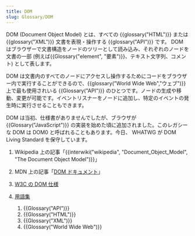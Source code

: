 ```yaml
---
title: DOM
slug: Glossary/DOM
---
```


DOM (Document Object Model) とは、すべての {{glossary("HTML")}} または {{glossary("XML")}} 文書を表現・操作する {{glossary("API")}} です。 DOM はブラウザーで文書構造をノードのツリーとして読み込み、それぞれのノードを文書の一部 (例えば{{Glossary("element", "要素")}}、テキスト文字列、コメント) として表します。

DOM は文書内のすべてのノードにアクセスし操作するためにコードをブラウザー内で実行することができるので、{{glossary("World Wide Web","ウェブ")}}上で最も使用されいる {{Glossary("API")}} のひとつです。ノードの生成や移動、変更が可能です。イベントリスナーをノードに追加し、特定のイベントの発生時に実行させることもできます。

DOM は当初、仕様書がありませんでしたが、ブラウザが{{Glossary("JavaScript")}} の実装を始めた頃に追加されました。このレガシーな DOM は DOM0 と呼ばれることもあります。今日、 WHATWG が DOM Living Standard を保守しています。

1. Wikipedia 上の記事「{{interwiki("wikipedia", "Document_Object_Model", "The Document Object Model")}}」
2. MDN 上の記事「[DOM ドキュメント](/ja/docs/DOM)」
3. [W3C の DOM 仕様](http://www.w3.org/DOM/DOMTR)
4. [用語集](/ja/docs/Glossary)

    1. {{Glossary("API")}}
    2. {{Glossary("HTML")}}
    3. {{Glossary("XML")}}
    4. {{Glossary("World Wide Web")}}

